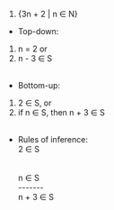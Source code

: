 1. {3n + 2 | n ∈ N} </br>
- Top-down: </br>
1. n = 2 or </br>
2. n - 3  ∈ S </br></br>
- Bottom-up: </br>
1. 2 ∈ S, or </br>
2. if n ∈ S, then n + 3 ∈ S </br></br>
- Rules of inference:</br>
2 ∈ S </br></br>   
n ∈ S </br>
------- </br>
n + 3 ∈ S </br>